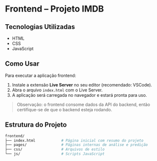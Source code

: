 # Frontend – Projeto IMDB

## Tecnologias Utilizadas
- HTML
- CSS
- JavaScript

## Como Usar
Para executar a aplicação frontend:  
1. Instale a extensão **Live Server** no seu editor (recomendado: VSCode).  
2. Abra o arquivo `index.html` com o Live Server.  
3. A aplicação será carregada no navegador e estará pronta para uso.

> Observação: o frontend consome dados da API do backend, então certifique-se de que o backend esteja rodando.

## Estrutura do Projeto

```bash
frontend/
├── index.html            # Página inicial com resumo do projeto
├── pages/                # Páginas internas de análise e predição
├── css/                  # Arquivos de estilo
└── js/                   # Scripts JavaScript
```